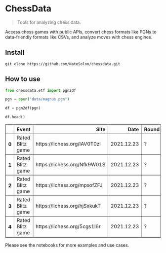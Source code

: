 # ChessData
> Tools for analyzing chess data.


Access chess games with public APIs, convert chess formats like PGNs to data-friendly formats like CSVs, and analyze moves with chess engines.

## Install

`git clone https://github.com/NateSolon/chessdata.git`

## How to use

```python
from chessdata.etf import pgn2df
```

```python
pgn = open("data/magnus.pgn")
```

```python
df = pgn2df(pgn)
```

```python
df.head()
```




<div>
<style scoped>
    .dataframe tbody tr th:only-of-type {
        vertical-align: middle;
    }

    .dataframe tbody tr th {
        vertical-align: top;
    }

    .dataframe thead th {
        text-align: right;
    }
</style>
<table border="1" class="dataframe">
  <thead>
    <tr style="text-align: right;">
      <th></th>
      <th>Event</th>
      <th>Site</th>
      <th>Date</th>
      <th>Round</th>
      <th>White</th>
      <th>Black</th>
      <th>Result</th>
      <th>BlackElo</th>
      <th>BlackRatingDiff</th>
      <th>BlackTitle</th>
      <th>ECO</th>
      <th>Termination</th>
      <th>TimeControl</th>
      <th>UTCDate</th>
      <th>UTCTime</th>
      <th>Variant</th>
      <th>WhiteElo</th>
      <th>WhiteRatingDiff</th>
      <th>WhiteTitle</th>
    </tr>
  </thead>
  <tbody>
    <tr>
      <th>0</th>
      <td>Rated Blitz game</td>
      <td>https://lichess.org/lAV0T0zl</td>
      <td>2021.12.23</td>
      <td>?</td>
      <td>DrNykterstein</td>
      <td>may6enexttime</td>
      <td>1-0</td>
      <td>2974</td>
      <td>-2</td>
      <td>GM</td>
      <td>B20</td>
      <td>Normal</td>
      <td>180+0</td>
      <td>2021.12.23</td>
      <td>23:28:07</td>
      <td>Standard</td>
      <td>3212</td>
      <td>+2</td>
      <td>GM</td>
    </tr>
    <tr>
      <th>1</th>
      <td>Rated Blitz game</td>
      <td>https://lichess.org/Nfk9W01S</td>
      <td>2021.12.23</td>
      <td>?</td>
      <td>may6enexttime</td>
      <td>DrNykterstein</td>
      <td>0-1</td>
      <td>3209</td>
      <td>+3</td>
      <td>GM</td>
      <td>E48</td>
      <td>Time forfeit</td>
      <td>180+0</td>
      <td>2021.12.23</td>
      <td>23:21:54</td>
      <td>Standard</td>
      <td>2977</td>
      <td>-3</td>
      <td>GM</td>
    </tr>
    <tr>
      <th>2</th>
      <td>Rated Blitz game</td>
      <td>https://lichess.org/mpxofZFJ</td>
      <td>2021.12.23</td>
      <td>?</td>
      <td>DrNykterstein</td>
      <td>may6enexttime</td>
      <td>1-0</td>
      <td>2979</td>
      <td>-2</td>
      <td>GM</td>
      <td>B20</td>
      <td>Time forfeit</td>
      <td>180+0</td>
      <td>2021.12.23</td>
      <td>23:15:48</td>
      <td>Standard</td>
      <td>3207</td>
      <td>+2</td>
      <td>GM</td>
    </tr>
    <tr>
      <th>3</th>
      <td>Rated Blitz game</td>
      <td>https://lichess.org/hjSxkukT</td>
      <td>2021.12.23</td>
      <td>?</td>
      <td>may6enexttime</td>
      <td>DrNykterstein</td>
      <td>0-1</td>
      <td>3204</td>
      <td>+3</td>
      <td>GM</td>
      <td>E48</td>
      <td>Normal</td>
      <td>180+0</td>
      <td>2021.12.23</td>
      <td>23:10:43</td>
      <td>Standard</td>
      <td>2982</td>
      <td>-3</td>
      <td>GM</td>
    </tr>
    <tr>
      <th>4</th>
      <td>Rated Blitz game</td>
      <td>https://lichess.org/5cgs1l6r</td>
      <td>2021.12.23</td>
      <td>?</td>
      <td>DrNykterstein</td>
      <td>may6enexttime</td>
      <td>1-0</td>
      <td>2984</td>
      <td>-2</td>
      <td>GM</td>
      <td>B20</td>
      <td>Normal</td>
      <td>180+0</td>
      <td>2021.12.23</td>
      <td>23:07:55</td>
      <td>Standard</td>
      <td>3202</td>
      <td>+2</td>
      <td>GM</td>
    </tr>
  </tbody>
</table>
</div>



Please see the notebooks for more examples and use cases.
